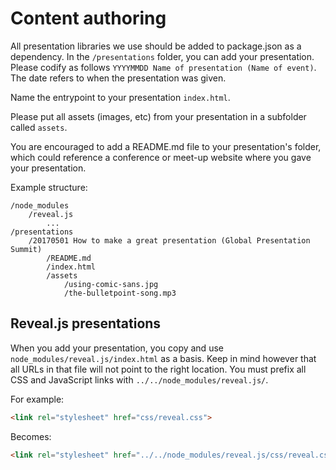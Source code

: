 # Content authoring

All presentation libraries we use should be added to package.json as a dependency. In the `/presentations` folder,
you can add your presentation. Please codify as follows `YYYYMMDD Name of presentation (Name of event)`.
The date refers to when the presentation was given.

Name the entrypoint to your presentation `index.html`.

Please put all assets (images, etc) from your presentation in a subfolder called `assets`.

You are encouraged to add a README.md file to your presentation's folder, which could reference a conference or meet-up
website where you gave your presentation.

Example structure:

```
/node_modules
	/reveal.js
		...
/presentations
	/20170501 How to make a great presentation (Global Presentation Summit)
		/README.md
		/index.html
		/assets
			/using-comic-sans.jpg
			/the-bulletpoint-song.mp3
```

## Reveal.js presentations

When you add your presentation, you copy and use `node_modules/reveal.js/index.html` as a basis. Keep in mind however
that all URLs in that file will not point to the right location. You must prefix all CSS and JavaScript links with
`../../node_modules/reveal.js/`.

For example:

```html
<link rel="stylesheet" href="css/reveal.css">
```

Becomes:

```html
<link rel="stylesheet" href="../../node_modules/reveal.js/css/reveal.css">
```
